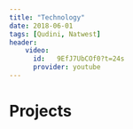 ```yaml
---
title: "Technology"
date: 2018-06-01
tags: [Qudini, Natwest]
header:
    video: 
      id:   9EfJ7UbCOf0?t=24s 
      provider: youtube     
---
```

# Projects